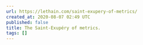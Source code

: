 ```yaml
---
url: https://lethain.com/saint-exupery-of-metrics/
created_at: 2020-08-07 02:49 UTC
published: false
title: The Saint-Exupéry of metrics.
tags: []
---
```



